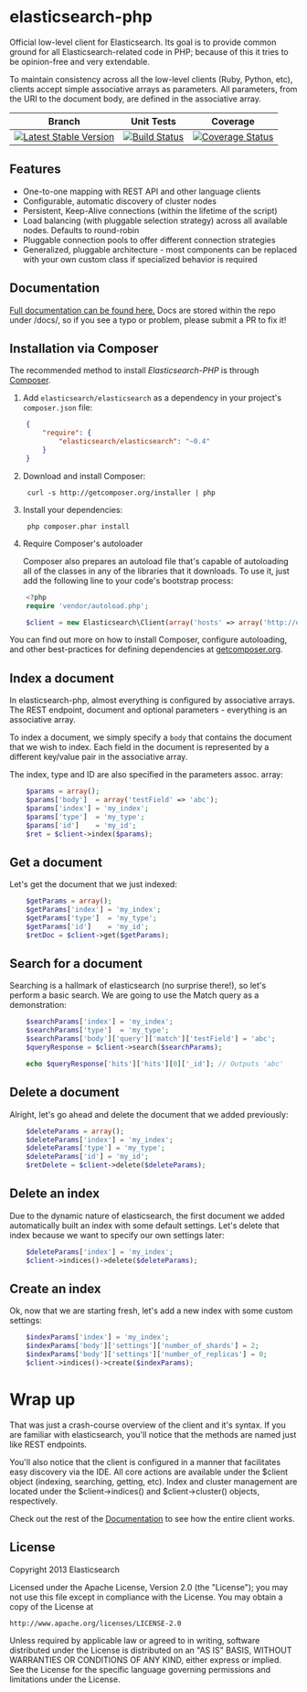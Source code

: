 elasticsearch-php
=================

Official low-level client for Elasticsearch. Its goal is to provide common ground for all Elasticsearch-related code in PHP; because of this it tries to be opinion-free and very extendable.

To maintain consistency across all the low-level clients (Ruby, Python, etc), clients accept simple associative arrays as parameters.  All parameters, from the URI to the document body, are defined in the associative array.

| Branch | Unit Tests | Coverage |
| ------ | ---------- | -------- |
| [![Latest Stable Version](https://poser.pugx.org/elasticsearch/elasticsearch/v/stable.png)](https://packagist.org/packages/elasticsearch/elasticsearch) | [![Build Status](https://travis-ci.org/elasticsearch/elasticsearch-php.png?branch=master)](https://travis-ci.org/elasticsearch/elasticsearch-php) | [![Coverage Status](https://coveralls.io/repos/elasticsearch/elasticsearch-php/badge.png?branch=master)](https://coveralls.io/r/elasticsearch/elasticsearch-php?branch=master) |

Features
--------

 - One-to-one mapping with REST API and other language clients
 - Configurable, automatic discovery of cluster nodes
 - Persistent, Keep-Alive connections (within the lifetime of the script)
 - Load balancing (with pluggable selection strategy) across all available nodes. Defaults to round-robin
 - Pluggable connection pools to offer different connection strategies
 - Generalized, pluggable architecture - most components can be replaced with your own custom class if specialized behavior is required


Documentation
--------------
[Full documentation can be found here.](http://www.elasticsearch.org/guide/en/elasticsearch/client/php-api/current/index.html)  Docs are stored within the repo under /docs/, so if you see a typo or problem, please submit a PR to fix it!

Installation via Composer
-------------------------
The recommended method to install _Elasticsearch-PHP_ is through [Composer](http://getcomposer.org).

1. Add ``elasticsearch/elasticsearch`` as a dependency in your project's ``composer.json`` file:

```json
    {
        "require": {
            "elasticsearch/elasticsearch": "~0.4"
        }
    }
```

2. Download and install Composer:

        curl -s http://getcomposer.org/installer | php

3. Install your dependencies:

        php composer.phar install

4. Require Composer's autoloader

    Composer also prepares an autoload file that's capable of autoloading all of the classes in any of the libraries that it downloads. To use it, just add the following line to your code's bootstrap process:

```php
    <?php
    require 'vendor/autoload.php';

    $client = new Elasticsearch\Client(array('hosts' => array('http://example.com')));
```
You can find out more on how to install Composer, configure autoloading, and other best-practices for defining dependencies at [getcomposer.org](http://getcomposer.org).

Index a document
-----

In elasticsearch-php, almost everything is configured by associative arrays.  The REST endpoint, document and optional parameters - everything is an associative array.

To index a document, we simply specify a `body` that contains the document that we wish to index.  Each field in the document is represented by a different key/value pair in the associative array.

The index, type and ID are also specified in the parameters assoc. array:

```php
    $params = array();
    $params['body']  = array('testField' => 'abc');
    $params['index'] = 'my_index';
    $params['type']  = 'my_type';
    $params['id']    = 'my_id';
    $ret = $client->index($params);
```

Get a document
-----

Let's get the document that we just indexed:

```php
    $getParams = array();
    $getParams['index'] = 'my_index';
    $getParams['type']  = 'my_type';
    $getParams['id']    = 'my_id';
    $retDoc = $client->get($getParams);
```

Search for a document
-----

Searching is a hallmark of elasticsearch (no surprise there!), so let's perform a basic search.  We are going to use the Match query as a demonstration:

```php
    $searchParams['index'] = 'my_index';
    $searchParams['type']  = 'my_type';
    $searchParams['body']['query']['match']['testField'] = 'abc';
    $queryResponse = $client->search($searchParams);

    echo $queryResponse['hits']['hits'][0]['_id']; // Outputs 'abc'
```

Delete a document
-----

Alright, let's go ahead and delete the document that we added previously:

```php
    $deleteParams = array();
    $deleteParams['index'] = 'my_index';
    $deleteParams['type'] = 'my_type';
    $deleteParams['id'] = 'my_id';
    $retDelete = $client->delete($deleteParams);
```

Delete an index
-----

Due to the dynamic nature of elasticsearch, the first document we added automatically built an index with some default settings.  Let's delete that index because we want to specify our own settings later:

```php
    $deleteParams['index'] = 'my_index';
    $client->indices()->delete($deleteParams);
```

Create an index
-----

Ok, now that we are starting fresh, let's add a new index with some custom settings:
```php
    $indexParams['index'] = 'my_index';
    $indexParams['body']['settings']['number_of_shards'] = 2;
    $indexParams['body']['settings']['number_of_replicas'] = 0;
    $client->indices()->create($indexParams);
```

Wrap up
=======

That was just a crash-course overview of the client and it's syntax.  If you are familiar with elasticsearch, you'll notice that the methods are named just like REST endpoints.

You'll also notice that the client is configured in a manner that facilitates easy discovery via the IDE.  All core actions are available under the $client object (indexing, searching, getting, etc).  Index and cluster management are located under the $client->indices() and $client->cluster() objects, respectively.

Check out the rest of the [Documentation](http://www.elasticsearch.org/guide/en/elasticsearch/client/php-api/current/index.html) to see how the entire client works.


License
-------

Copyright 2013 Elasticsearch

Licensed under the Apache License, Version 2.0 (the "License");
you may not use this file except in compliance with the License.
You may obtain a copy of the License at

    http://www.apache.org/licenses/LICENSE-2.0

Unless required by applicable law or agreed to in writing, software
distributed under the License is distributed on an "AS IS" BASIS,
WITHOUT WARRANTIES OR CONDITIONS OF ANY KIND, either express or implied.
See the License for the specific language governing permissions and
limitations under the License.

